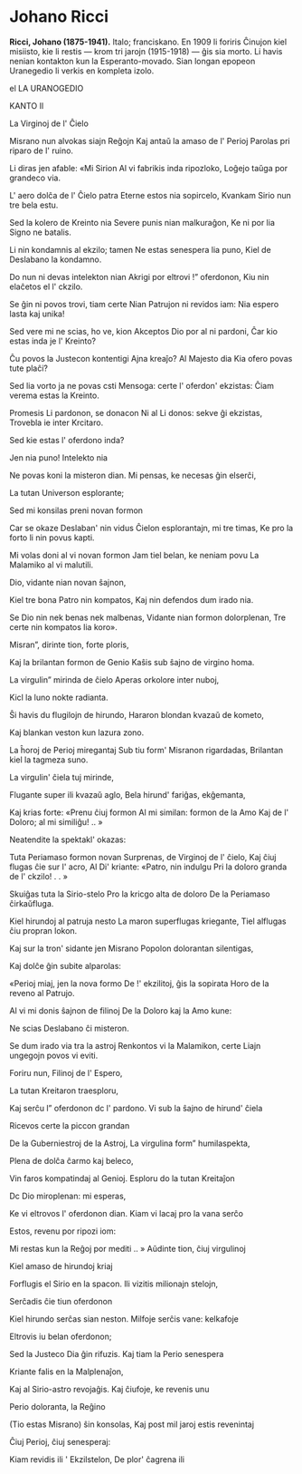 # Johano Ricci

**Ricci, Johano (1875-1941).** ltalo; franciskano. En 1909 li foriris Ĉinujon kiel misiisto, kie li restis — krom tri jarojn (1915-1918) — ĝis sia morto. Li havis nenian kontakton kun la Esperanto-movado. Sian longan epopeon Uranegedio li verkis en kompleta izolo.


el LA URANOGEDIO

KANTO Il

La Virginoj de l' Ĉielo

Misrano nun alvokas siajn Reĝojn
Kaj antaŭ la amaso de l' Perioj
Parolas pri riparo de l' ruino.

Li diras jen afable: «Mi Sirion
Al vi fabrikis inda ripozloko,
Loĝejo taŭga por grandeco via.

L' aero dolĉa de l' Ĉielo patra
Eterne estos nia sopircelo,
Kvankam Sirio nun tre bela estu.

Sed la kolero de Kreinto nia
Severe punis nian malkuraĝon,
Ke ni por lia Signo ne batalis.

Li nin kondamnis al ekzilo; tamen
Ne estas senespera lia puno,
Kiel de Deslabano la kondamno.

Do nun ni devas intelekton nian
Akrigi por eltrovi !” oferdonon,
Kiu nin elaĉetos el l' ckzilo.

Se ĝin ni povos trovi, tiam certe
Nian Patrujon ni revidos iam:
Nia espero lasta kaj unika!

Sed vere mi ne scias, ho ve, kion
Akceptos Dio por al ni pardoni,
Ĉar kio estas inda je l' Kreinto?


Ĉu povos la Justecon kontentigi
Ajna kreaĵo? Al Majesto dia
Kia ofero povas tute plaĉi?

Sed lia vorto ja ne povas csti
Mensoga: certe l' oferdon' ekzistas:
Ĉiam verema estas la Kreinto.

Promesis Li pardonon, se donacon
Ni al Li donos: sekve ĝi ekzistas,
Trovebla ie inter Krcitaro.

Sed kie estas l' oferdono inda?

Jen nia puno! Intelekto nia

Ne povas koni la misteron dian.
Mi pensas, ke necesas ĝin elserĉi,

La tutan Universon esplorante;

Sed mi konsilas preni novan formon

Car se okaze Deslaban' nin vidus
Ĉielon esplorantajn, mi tre timas,
Ke pro la forto li nin povus kapti.

Mi volas doni al vi novan formon
Jam tiel belan, ke neniam povu
La Malamiko al vi malutili.

Dio, vidante nian novan ŝajnon,

Kiel tre bona Patro nin kompatos,
Kaj nin defendos dum irado nia.

Se Dio nin nek benas nek malbenas,
Vidante nian formon dolorplenan,
Tre certe nin kompatos lia koro».

Misran”, dirinte tion, forte ploris,

Kaj la brilantan formon de Genio
Kaŝis sub ŝajno de virgino homa.

La virgulin” mirinda de ĉielo
Aperas orkolore inter nuboj,

Kicl la luno nokte radianta.

Ŝi havis du flugilojn de hirundo,
Hararon blondan kvazaŭ de kometo,


Kaj blankan veston kun lazura zono.

La ĥoroj de Perioj miregantaj
Sub tiu form' Misranon rigardadas,
Brilantan kiel la tagmeza suno.

La virgulin' ĉiela tuj mirinde,

Flugante super ili kvazaŭ aglo,
Bela hirund' fariĝas, ekĝemanta,

Kaj krias forte: «Prenu ĉiuj formon
Al mi similan: formon de la Amo
Kaj de l' Doloro; al mi similiĝu! .. »

Neatendite la spektakl' okazas:

Tuta Periamaso formon novan
Surprenas, de Virginoj de l' ĉielo,
Kaj ĉiuj flugas ĉie sur l' acro,
Al Di' kriante: «Patro, nin indulgu
Pri la doloro granda de l' ckzilo! . . »

Skuiĝas tuta la Sirio-stelo
Pro la kricgo alta de doloro
De la Periamaso ĉirkaŭfluga.

Kiel hirundoj al patruja nesto
La maron superflugas kriegante,
Tiel alflugas ĉiu propran lokon.

Kaj sur la tron' sidante jen Misrano
Popolon dolorantan silentigas,

Kaj dolĉe ĝin subite alparolas:

«Perioj miaj, jen la nova formo
De !' ekzilitoj, ĝis la sopirata
Horo de la reveno al Patrujo.

Al vi mi donis ŝajnon de filinoj
De la Doloro kaj la Amo kune:

Ne scias Deslabano ĉi misteron.

Se dum irado via tra la astroj
Renkontos vi la Malamikon, certe
Liajn ungegojn povos vi eviti.

Foriru nun, Filinoj de l' Espero,


La tutan Kreitaron traesploru,

Kaj serĉu l” oferdonon dc l' pardono.
Vi sub la ŝajno de hirund' ĉiela

Ricevos certe la piccon grandan

De la Guberniestroj de la Astroj,
La virgulina form” humilaspekta,

Plena de dolĉa ĉarmo kaj beleco,

Vin faros kompatindaj al Genioj.
Esploru do la tutan Kreitaĵon

Dc Dio miroplenan: mi esperas,

Ke vi eltrovos l' oferdonon dian.
Kiam vi lacaj pro la vana serĉo

Estos, revenu por ripozi iom:

Mi restas kun la Reĝoj por mediti .. »
Aŭdinte tion, ĉiuj virgulinoj

Kiel amaso de hirundoj kriaj

Forflugis el Sirio en la spacon.
lli vizitis milionajn stelojn,

Serĉadis ĉie tiun oferdonon

Kiel hirundo serĉas sian neston.
Milfoje serĉis vane: kelkafoje

Eltrovis iu belan oferdonon;

Sed la Justeco Dia ĝin rifuzis.
Kaj tiam la Perio senespera

Kriante falis en la Malplenaĵon,

Kaj al Sirio-astro revojaĝis.
Kaj ĉiufoje, ke revenis unu

Perio doloranta, la Reĝino

(Tio estas Misrano) ŝin konsolas,
Kaj post mil jaroj estis revenintaj

Ĉiuj Perioj, ĉiuj senesperaj:

Kiam revidis ili ' Ekzilstelon,
De plor' ĉagrena ili
